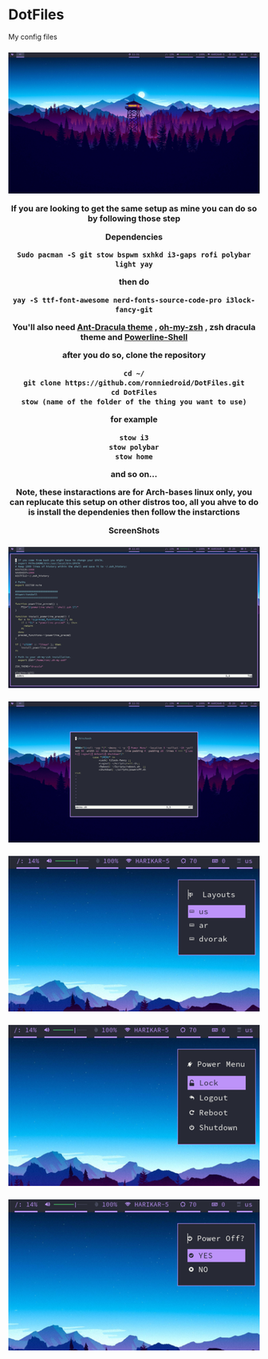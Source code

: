 # DotFiles
My config files

<h3 align="center"><img src="Screenshots/Fullscreen.png"/><br>

If you are looking to get the same setup as mine you can do so by following those step

**Dependencies**

```
Sudo pacman -S git stow bspwm sxhkd i3-gaps rofi polybar light yay
```

**then do**

```
yay -S ttf-font-awesome nerd-fonts-source-code-pro i3lock-fancy-git
```

You'll also need [Ant-Dracula theme](https://github.com/EliverLara/Ant-Dracula) , [oh-my-zsh](https://github.com/robbyrussell/oh-my-zsh)  ,
zsh dracula theme and [Powerline-Shell](https://github.com/b-ryan/powerline-shell) 

**after you do so, clone the repository**

```
cd ~/
git clone https://github.com/ronniedroid/DotFiles.git
cd DotFiles
stow (name of the folder of the thing you want to use)
```

for example

```
stow i3
stow polybar
stow home
```

and so on...


Note, these instaractions are for Arch-bases linux only, you can replucate this setup on other distros too, all you ahve to do is install the dependenies then follow the instarctions



**ScreenShots**

<h3 align="center"><img src="Screenshots/one window.png"/><br>
  
<h3 align="center"><img src="Screenshots/Vim.png"/><br>

<h3 align="center"><img src="Screenshots/KeyboardLayout.png"/><br>
 
<h3 align="center"><img src="Screenshots/PwerMenu.png"/><br>
  
<h3 align="center"><img src="Screenshots/Confirmation.Menu.png"/><br>





